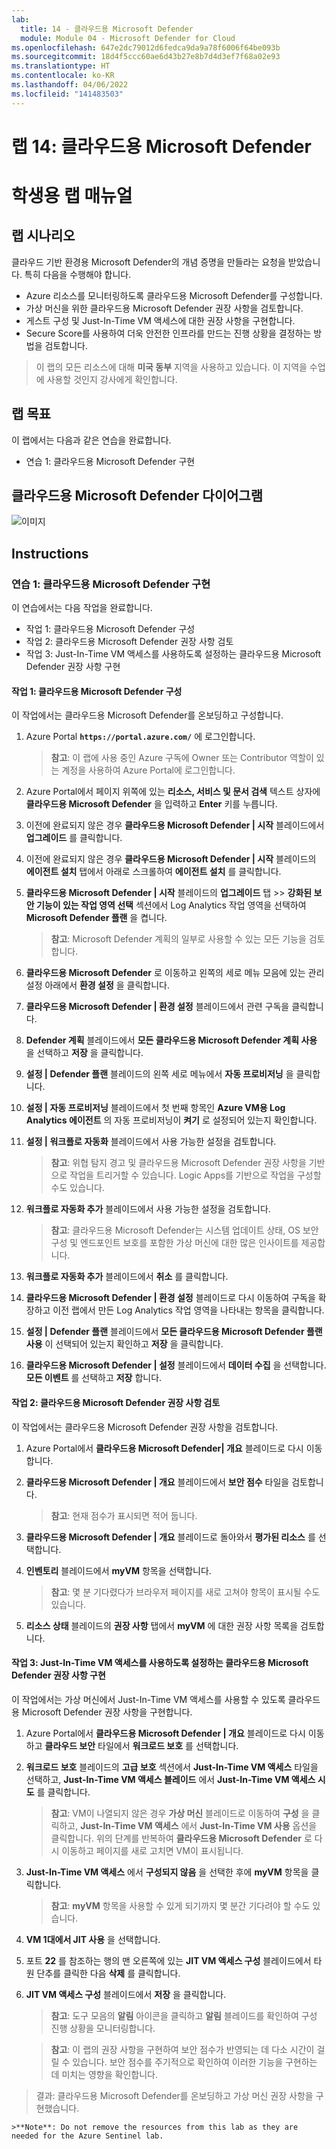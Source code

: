 ```yaml
---
lab:
  title: 14 - 클라우드용 Microsoft Defender
  module: Module 04 - Microsoft Defender for Cloud
ms.openlocfilehash: 647e2dc79012d6fedca9da9a78f6006f64be093b
ms.sourcegitcommit: 18d4f5ccc60ae6d43b27e8b7d4d3ef7f68a02e93
ms.translationtype: HT
ms.contentlocale: ko-KR
ms.lasthandoff: 04/06/2022
ms.locfileid: "141483503"
---
```

# <a name="lab-14-microsoft-defender-for-cloud"></a>랩 14: 클라우드용 Microsoft Defender
# <a name="student-lab-manual"></a>학생용 랩 매뉴얼

## <a name="lab-scenario"></a>랩 시나리오

클라우드 기반 환경용 Microsoft Defender의 개념 증명을 만들라는 요청을 받았습니다. 특히 다음을 수행해야 합니다.

- Azure 리소스를 모니터링하도록 클라우드용 Microsoft Defender를 구성합니다.
- 가상 머신을 위한 클라우드용 Microsoft Defender 권장 사항을 검토합니다.
- 게스트 구성 및 Just-In-Time VM 액세스에 대한 권장 사항을 구현합니다. 
- Secure Score를 사용하여 더욱 안전한 인프라를 만드는 진행 상황을 결정하는 방법을 검토합니다.

> 이 랩의 모든 리소스에 대해 **미국 동부** 지역을 사용하고 있습니다. 이 지역을 수업에 사용할 것인지 강사에게 확인합니다. 

## <a name="lab-objectives"></a>랩 목표

이 랩에서는 다음과 같은 연습을 완료합니다.

- 연습 1: 클라우드용 Microsoft Defender 구현

## <a name="microsoft-defender-for-cloud-diagram"></a>클라우드용 Microsoft Defender 다이어그램

![이미지](https://user-images.githubusercontent.com/91347931/157537800-94a64b6e-026c-41b2-970e-f8554ce1e0ab.png)

## <a name="instructions"></a>Instructions

### <a name="exercise-1-implement-microsoft-defender-for-cloud"></a>연습 1: 클라우드용 Microsoft Defender 구현

이 연습에서는 다음 작업을 완료합니다.

- 작업 1: 클라우드용 Microsoft Defender 구성
- 작업 2: 클라우드용 Microsoft Defender 권장 사항 검토
- 작업 3: Just-In-Time VM 액세스를 사용하도록 설정하는 클라우드용 Microsoft Defender 권장 사항 구현

#### <a name="task-1-configure-microsoft-defender-for-cloud"></a>작업 1: 클라우드용 Microsoft Defender 구성

이 작업에서는 클라우드용 Microsoft Defender를 온보딩하고 구성합니다.

1. Azure Portal **`https://portal.azure.com/`** 에 로그인합니다.

    >**참고**: 이 랩에 사용 중인 Azure 구독에 Owner 또는 Contributor 역할이 있는 계정을 사용하여 Azure Portal에 로그인합니다.

2. Azure Portal에서 페이지 위쪽에 있는 **리소스, 서비스 및 문서 검색** 텍스트 상자에 **클라우드용 Microsoft Defender** 을 입력하고 **Enter** 키를 누릅니다.

3. 이전에 완료되지 않은 경우 **클라우드용 Microsoft Defender | 시작** 블레이드에서 **업그레이드** 를 클릭합니다.
     
4. 이전에 완료되지 않은 경우 **클라우드용 Microsoft Defender | 시작** 블레이드의 **에이전트 설치** 탭에서 아래로 스크롤하여 **에이전트 설치** 를 클릭합니다.

5. **클라우드용 Microsoft Defender | 시작** 블레이드의 **업그레이드** 탭 >> **강화된 보안 기능이 있는 작업 영역 선택** 섹션에서 Log Analytics 작업 영역을 선택하여 **Microsoft Defender 플랜** 을 켭니다. 

    >**참고**: Microsoft Defender 계획의 일부로 사용할 수 있는 모든 기능을 검토합니다. 

6. **클라우드용 Microsoft Defender** 로 이동하고 왼쪽의 세로 메뉴 모음에 있는 관리 설정 아래에서 **환경 설정** 을 클릭합니다.

7. **클라우드용 Microsoft Defender | 환경 설정** 블레이드에서 관련 구독을 클릭합니다. 

8. **Defender 계획** 블레이드에서 **모든 클라우드용 Microsoft Defender 계획 사용** 을 선택하고 **저장** 을 클릭합니다.

9. **설정 | Defender 플랜** 블레이드의 왼쪽 세로 메뉴에서 **자동 프로비저닝** 을 클릭합니다. 

10. **설정 | 자동 프로비저닝** 블레이드에서 첫 번째 항목인 **Azure VM용 Log Analytics 에이전트** 의 자동 프로비저닝이 **켜기** 로 설정되어 있는지 확인합니다.

11. **설정 | 워크플로 자동화** 블레이드에서 사용 가능한 설정을 검토합니다. 

    >**참고**: 위협 탐지 경고 및 클라우드용 Microsoft Defender 권장 사항을 기반으로 작업을 트리거할 수 있습니다. Logic Apps를 기반으로 작업을 구성할 수도 있습니다. 
    
12. **워크플로 자동화 추가** 블레이드에서 사용 가능한 설정을 검토합니다.

    >**참고**: 클라우드용 Microsoft Defender는 시스템 업데이트 상태, OS 보안 구성 및 엔드포인트 보호를 포함한 가상 머신에 대한 많은 인사이트를 제공합니다.

13. **워크플로 자동화 추가** 블레이드에서 **취소** 를 클릭합니다.

14. **클라우드용 Microsoft Defender | 환경 설정** 블레이드로 다시 이동하여 구독을 확장하고 이전 랩에서 만든 Log Analytics 작업 영역을 나타내는 항목을 클릭합니다.

15. **설정 | Defender 플랜** 블레이드에서 **모든 클라우드용 Microsoft Defender 플랜 사용** 이 선택되어 있는지 확인하고 **저장** 을 클릭합니다.

16. **클라우드용 Microsoft Defender | 설정** 블레이드에서 **데이터 수집** 을 선택합니다. **모든 이벤트** 를 선택하고 **저장** 합니다.


#### <a name="task-2-review-the-microsoft-defender-for-cloud-recommendation"></a>작업 2: 클라우드용 Microsoft Defender 권장 사항 검토

이 작업에서는 클라우드용 Microsoft Defender 권장 사항을 검토합니다. 

1. Azure Portal에서 **클라우드용 Microsoft Defender| 개요** 블레이드로 다시 이동합니다. 

2. **클라우드용 Microsoft Defender | 개요** 블레이드에서 **보안 점수** 타일을 검토합니다.

    >**참고**: 현재 점수가 표시되면 적어 둡니다.

3. **클라우드용 Microsoft Defender | 개요** 블레이드로 돌아와서 **평가된 리소스** 를 선택합니다.

4. **인벤토리** 블레이드에서 **myVM** 항목을 선택합니다.

    >**참고**: 몇 분 기다렸다가 브라우저 페이지를 새로 고쳐야 항목이 표시될 수도 있습니다.
    
5. **리소스 상태** 블레이드의 **권장 사항** 탭에서 **myVM** 에 대한 권장 사항 목록을 검토합니다.


#### <a name="task-3-implement-the-microsoft-defender-for-cloud-recommendation-to-enable-just-in-time-vm-access"></a>작업 3: Just-In-Time VM 액세스를 사용하도록 설정하는 클라우드용 Microsoft Defender 권장 사항 구현

이 작업에서는 가상 머신에서 Just-In-Time VM 액세스를 사용할 수 있도록 클라우드용 Microsoft Defender 권장 사항을 구현합니다. 

1. Azure Portal에서 **클라우드용 Microsoft Defender | 개요** 블레이드로 다시 이동하고 **클라우드 보안** 타일에서 **워크로드 보호** 를 선택합니다.

2. **워크로드 보호** 블레이드의 **고급 보호** 섹션에서 **Just-In-Time VM 액세스** 타일을 선택하고, **Just-In-Time VM 액세스 블레이드** 에서 **Just-In-Time VM 액세스 시도** 를 클릭합니다.

    >**참고**: VM이 나열되지 않은 경우 **가상 머신** 블레이드로 이동하여 **구성** 을 클릭하고, **Just-In-Time VM 액세스** 에서 **Just-In-Time VM 사용** 옵션을 클릭합니다. 위의 단계를 반복하여 **클라우드용 Microsoft Defender** 로 다시 이동하고 페이지를 새로 고치면 VM이 표시됩니다.

3. **Just-In-Time VM 액세스** 에서 **구성되지 않음** 을 선택한 후에 **myVM** 항목을 클릭합니다.

    >**참고**: **myVM** 항목을 사용할 수 있게 되기까지 몇 분간 기다려야 할 수도 있습니다.

4. **VM 1대에서 JIT 사용** 을 선택합니다.

5. 포트 **22** 를 참조하는 행의 맨 오른쪽에 있는 **JIT VM 액세스 구성** 블레이드에서 타원 단추를 클릭한 다음 **삭제** 를 클릭합니다.

6. **JIT VM 액세스 구성** 블레이드에서 **저장** 을 클릭합니다.

    >**참고**: 도구 모음의 **알림** 아이콘을 클릭하고 **알림** 블레이드를 확인하여 구성 진행 상황을 모니터링합니다. 

    >**참고**: 이 랩의 권장 사항을 구현하여 보안 점수가 반영되는 데 다소 시간이 걸릴 수 있습니다. 보안 점수를 주기적으로 확인하여 이러한 기능을 구현하는 데 미치는 영향을 확인합니다. 

> 결과: 클라우드용 Microsoft Defender를 온보딩하고 가상 머신 권장 사항을 구현했습니다. 

    >**Note**: Do not remove the resources from this lab as they are needed for the Azure Sentinel lab.
